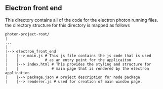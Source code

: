 ## Electron front end
This directory contains all of the code for the electron photon running files. the directory structure for this directory is mapped as follows

```
photon-project-root/
|
...
|
|--> electron_front_end
|    |--> main.js # This js file contains the js code that is used
|    |            # as an entry point for the applicaiton
|    |--> index.html # This provides the styling and structure for
|    |               # main page that is rendered by the electron application
|    |--> package.json # project description for node package
|    |--> renderer.js # used for creation of main window page.
```